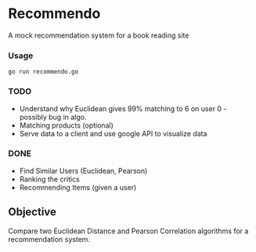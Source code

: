 # Recommendo

A mock recommendation system for a book reading site

### Usage

```go run recommendo.go```

### TODO

- Understand why Euclidean gives 99% matching to 6 on user 0 - possibly bug in algo.
- Matching products (optional)
- Serve data to a client and use google API to visualize data

### DONE

- Find Similar Users (Euclidean, Pearson)
- Ranking the critics
- Recommending Items (given a user)

## Objective

Compare two Euclidean Distance and Pearson Correlation algorithms for a recommendation system.